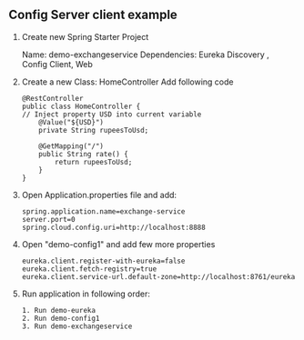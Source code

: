 ## Config Server client example

1. Create new Spring Starter Project

    Name:           demo-exchangeservice
    Dependencies:   Eureka Discovery , Config Client, Web

2.  Create a new Class:  HomeController
    Add following code

        @RestController
        public class HomeController {
        // Inject property USD into current variable
            @Value("${USD}")
            private String rupeesToUsd;
            
            @GetMapping("/")
            public String rate() {
                return rupeesToUsd;
            }
        }

3.  Open Application.properties file and add:

        spring.application.name=exchange-service
        server.port=0
        spring.cloud.config.uri=http://localhost:8888

4.  Open "demo-config1" and add few more properties
        
        eureka.client.register-with-eureka=false
        eureka.client.fetch-registry=true
        eureka.client.service-url.default-zone=http://localhost:8761/eureka

5.  Run application in following order:

        1. Run demo-eureka
        2. Run demo-config1
        3. Run demo-exchangeservice